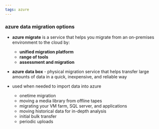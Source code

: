 ```yaml
---
tags: azure
---
```


### azure data migration options
- **azure migrate** is a service that helps you migrate from an on-premises environment to the cloud by:
	- **unified migration platform** 
	- **range of tools**
	- **assessment and migration**

- **azure data box** - physical migration service that helps transfer large amounts of data in a quick, inexpensive, and reliable way
- used when needed to import data into azure
	- onetime migration
	- moving a media library from offline tapes
	- migrating your VM farm, SQL server, and applications
	- moving historical data for in-depth analysis
	- initial bulk transfer
	- periodic uploads